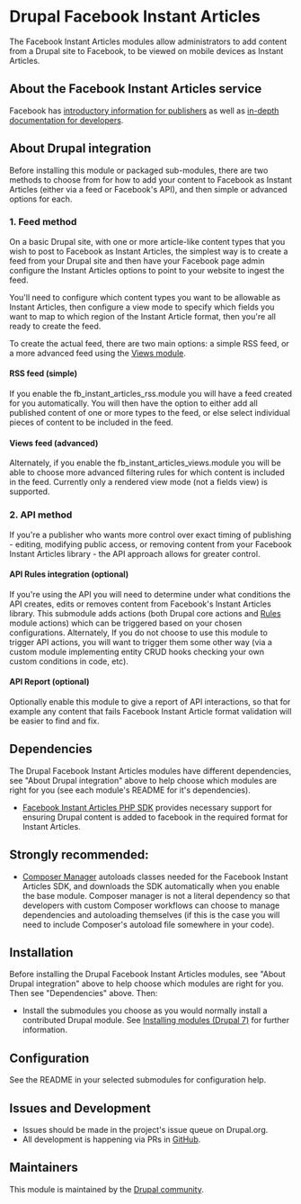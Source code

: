 # Drupal Facebook Instant Articles

The Facebook Instant Articles modules allow administrators to add content from a 
Drupal site to Facebook, to be viewed on mobile devices as Instant Articles.

## About the Facebook Instant Articles service

Facebook has [introductory information for publishers](https://instantarticles.fb.com/)
as well as [in-depth documentation for developers](https://developers.facebook.com/docs/instant-articles).

## About Drupal integration

Before installing this module or packaged sub-modules, there are two methods to 
choose from for how to add your content to Facebook as Instant Articles (either 
via a feed or Facebook's API), and then simple or advanced options for each.

### 1. Feed method

On a basic Drupal site, with one or more article-like content types that you 
wish to post to Facebook as Instant Articles, the simplest way is to create a
feed from your Drupal site and then have your Facebook page admin configure
the Instant Articles options to point to your website to ingest the feed.

You'll need to configure which content types you want to be allowable as Instant 
Articles, then configure a view mode to specify which fields you want to map to
which region of the Instant Article format, then you're all ready to create the 
feed.

To create the actual feed, there are two main options: a simple RSS feed, or a 
more advanced feed using the [Views module](https://www.drupal.org/project/views). 

#### RSS feed (simple)

If you enable the fb_instant_articles_rss.module you will have a feed created 
for you automatically. You will then have the option to either add all published 
content of one or more types to the feed, or else select individual pieces of 
content to be included in the feed. 

#### Views feed (advanced)

Alternately, if you enable the fb_instant_articles_views.module you will be able
to choose more advanced filtering rules for which content is included in the 
feed. Currently only a rendered view mode (not a fields view) is supported.

### 2. API method
  
If you're a publisher who wants more control over exact timing of publishing - 
editing, modifying public access, or removing content from your Facebook Instant 
Articles library - the API approach allows for greater control.

#### API Rules integration (optional)

If you're using the API you will need to determine under what conditions the API
creates, edits or removes content from Facebook's Instant Articles library. This
submodule adds actions (both Drupal core actions and [Rules](https://drupal.org/project/rules) 
module actions) which can be triggered based on your chosen configurations. 
Alternately, If you do not choose to use this module to trigger API actions, you 
will want to trigger them some other way (via a custom module implementing 
entity CRUD hooks checking your own custom conditions in code, etc).

#### API Report (optional)

Optionally enable this module to give a report of API interactions, so that for 
example any content that fails Facebook Instant Article format validation will
be easier to find and fix.

## Dependencies

The Drupal Facebook Instant Articles modules have different dependencies, see 
"About Drupal integration" above to help choose which modules are right for you 
(see each module's README for it's dependencies).

 - [Facebook Instant Articles PHP SDK](https://github.com/facebook/facebook-instant-articles-sdk-php) 
provides necessary support for ensuring Drupal content is added to facebook in 
the required format for Instant Articles.

## Strongly recommended:

- [Composer Manager](https://www.drupal.org/project/composer_manager) autoloads 
classes needed for the Facebook Instant Articles SDK, and downloads the SDK 
automatically when you enable the base module. Composer manager is not a literal 
dependency so that developers with custom Composer workflows can choose to 
manage dependencies and autoloading themselves (if this is the case you will 
need to include Composer's autoload file somewhere in your code).

## Installation

Before installing the Drupal Facebook Instant Articles modules, see  "About 
Drupal integration" above to help choose which modules are right for you. Then
see "Dependencies" above. Then:

- Install the submodules you choose as you would normally install a contributed 
Drupal module. See [Installing modules (Drupal 7)](https://drupal.org/documentation/install/modules-themes/modules-7)
for further information.

## Configuration

See the README in your selected submodules for configuration help.

## Issues and Development

- Issues should be made in the project's issue queue on Drupal.org.
- All development is happening via PRs in [GitHub](https://github.com/BurdaMagazinOrg/module-fb_instant_articles).

## Maintainers

This module is maintained by the [Drupal community](https://www.drupal.org/node/2676800/committers).
